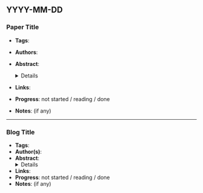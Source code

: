 ## YYYY-MM-DD

### Paper Title

- **Tags**:
- **Authors**:
- **Abstract**:
  <details>
  
  </details>
- **Links**:
- **Progress**: not started / reading / done
- **Notes**: (if any)


---

### Blog Title

- **Tags**:
- **Author(s)**:
- **Abstract**:
  <details>
  (if any)
  </details>
- **Links**:
- **Progress**: not started / reading / done
- **Notes**: (if any)